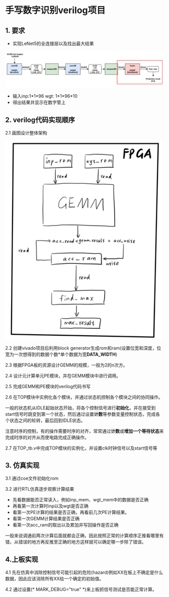 # 手写数字识别verilog项目

## 1. **要求**

- 实现LeNet5的全连接层以及找出最大结果

  

![image-20231120211551221](./readme_picture/LeNet5.png)

- 输入inp:1*1\*96	wgt: 1\*1\*96\*10
- 得出结果并显示在数字管上

## 2. **verilog代码实现顺序**

2.1 画图设计整体架构

![image-20231120211832996](./readme_picture/FPGA_ARC.png)

2.2 创建vivado项目后利用block generator生成rom和ram(设置位宽和深度，位宽为一次想得到的数据个数*单个数据为宽**DATA_WIDTH**)

2.3 根据FPGA板的资源设计GEMM的规模，一般为2的n次方。

2.4 设计元计算单元PE模块，并在GEMM模块中进行调用。

2.5 完成GEMM和PE模块的verilog代码书写

2.6 在TOP模块中实例化各个模块，并通过状态机控制各个模块之间的协同操作。

​	一般的状态机从IDLE起始状态开始，将各个控制信号进行**初始化**，并在接受到start信号时跳变到第一个状态，然后通过设置**计数**等参数变量控制状态，完成各个状态之间的轮转，最后回到IDLE状态。

​	注意时序的控制，有的操作需要时序的对齐，常常通过**计数**或**增加一个等待状态**来完成时序的对齐从而使电路完成正确操作。

2.7 在TOP_tb.v中完成TOP模块的实例化，并设置clk时钟信号以及start信号等



## 3. 仿真实现

3.1 通过coe文件初始化rom

3.2 进行RTL仿真逐步观察计算结果

- 先看数据能否正常读入，例如inp_mem、wgt_mem中的数据是否正确
- 再看第一次计算时inp以及wgt是否正确
- 看第一次PE计算的结果是否正确，再看前几次PE计算结果。
- 看第一次GEMM计算结果是否正确
- 看第一次acc_ram的取出以及累加并写回操作是否正确

一般来说调通前两次计算后面就都会正确，因此按照正常的计算顺序正推看哪里有错，从错误的地方再反推至正确的地方这样就可以确定哪一步除了错误。



## 4.上板实现

4.1 先在仿真中消除控制信号可能引起的危险(hazard)例如XX在板上不确定是什么数据，因此应该消除所有XX给一个确定的初始值。

4.2 通过设置(* MARK_DEBUG="true" *)来上板抓信号测试是否能正常计算。

